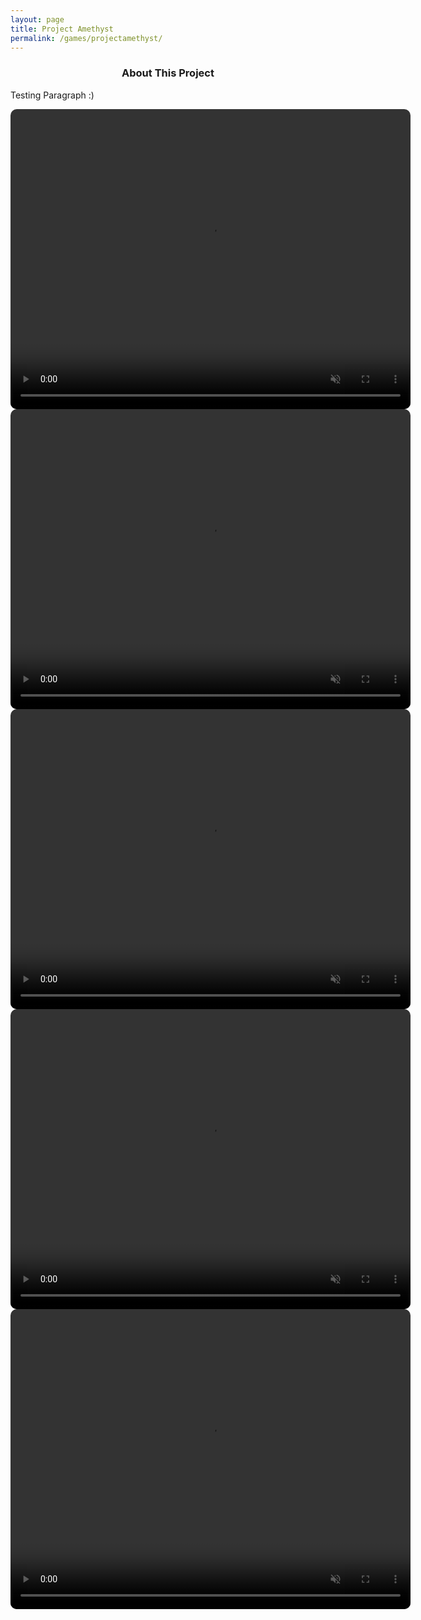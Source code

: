 ```yaml
---
layout: page
title: Project Amethyst
permalink: /games/projectamethyst/
---
```


<h3 style="text-align:center;">About This Project</h3>

<p>Testing Paragraph :)</p>

<video width="640" height="480" style="display: block; margin: 0 auto; border-radius:10px;" loop autoplay muted>
  <source src="/assets/videos/projectamethyst/pa_menu.mp4" type="video/mp4">
  Your browser does not support the video tag.
</video>

<video width="640" height="480" style="display: block; margin: 0 auto; border-radius:10px;" loop autoplay muted>
  <source src="/assets/videos/projectamethyst/pa_tutorial.mp4" type="video/mp4">
  Your browser does not support the video tag.
</video>

<video width="640" height="480" style="display: block; margin: 0 auto; border-radius:10px;" loop autoplay muted>
  <source src="/assets/videos/projectamethyst/pa_pistol1.mp4" type="video/mp4">
  Your browser does not support the video tag.
</video>

<video width="640" height="480" style="display: block; margin: 0 auto; border-radius:10px;" loop autoplay muted>
  <source src="/assets/videos/projectamethyst/pa_pistol2.mp4" type="video/mp4">
  Your browser does not support the video tag.
</video>

<video width="640" height="480" style="display: block; margin: 0 auto; border-radius:10px;" loop autoplay muted>
  <source src="/assets/videos/projectamethyst/pa_m4.mp4" type="video/mp4">
  Your browser does not support the video tag.
</video>
